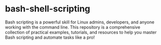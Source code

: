 # bash-shell-scripting
Bash scripting is a powerful skill for Linux admins, developers, and anyone working with the command line. This repository is a comprehensive collection of practical examples, tutorials, and resources to help you master Bash scripting and automate tasks like a pro! 
